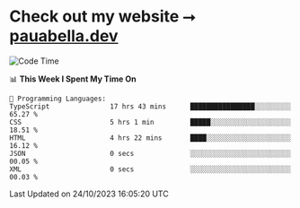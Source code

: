 # Check out my website ⭢ [pauabella.dev](https://pauabella.dev)

<!--START_SECTION:waka-->
![Code Time](http://img.shields.io/badge/Code%20Time-2%2C598%20hrs%2023%20mins-blue)

📊 **This Week I Spent My Time On** 

```text
💬 Programming Languages: 
TypeScript               17 hrs 43 mins      ████████████████░░░░░░░░░   65.27 % 
CSS                      5 hrs 1 min         █████░░░░░░░░░░░░░░░░░░░░   18.51 % 
HTML                     4 hrs 22 mins       ████░░░░░░░░░░░░░░░░░░░░░   16.12 % 
JSON                     0 secs              ░░░░░░░░░░░░░░░░░░░░░░░░░   00.05 % 
XML                      0 secs              ░░░░░░░░░░░░░░░░░░░░░░░░░   00.03 % 
```


 Last Updated on 24/10/2023 16:05:20 UTC
<!--END_SECTION:waka-->
